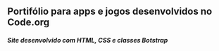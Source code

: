 ## Portifólio para apps e jogos desenvolvidos no Code.org

##### Site desenvolvido com HTML, CSS e classes Botstrap
